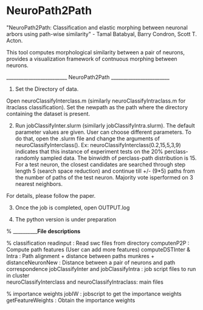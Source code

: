 # NeuroPath2Path
"NeuroPath2Path: Classification and elastic morphing between neuronal arbors using path-wise similarity" - Tamal Batabyal, Barry Condron, Scott T. Acton.

This tool computes morphological similarity between a pair of neurons, 
provides a visualization framework of contnuous morphing between neurons.

_________________________ NeuroPath2Path ________________________

1. Set the Directory of data.

Open neuroClassifyInterclass.m (similarly neuroClassifyIntraclass.m for itraclass classification). 
Set the newpath as the path where the directory containing the dataset is present.


2. Run jobClassifyInter.slurm (similarly jobClassifyIntra.slurm). 
The default parameter values are given. 
User can choose different parameters. 
To do that, open the .slurm file and change the arguments of neuroClassifyInterclass(). 
Ex: neuroClassifyInterclass(0.2,15,5,3,9) indicates that this instance of experiment tests on the 20% perclass-randomly sampled data. The binwidth of perclass-path distribution is 15. For a test neuron, the closest candidates are searched through step length 5 (search space reduction) and continue till +/- (9*5) paths from the number of paths of the test neuron. Majority vote isperformed on 3 nearest neighbors.   

For details, please follow the paper.

3. Once the job is completed, open OUTPUT.log

4. The python version is under preparation


% __________________________File descriptions________________

% classification
readinput         :  Read swc files from directory
computenP2P         :  Compute path features (User can add more features)
computeDSTInter & Intra     : Path alignment + distance between paths
munkres + distanceNeuronNew : Distance between a pair of neurons and path correspondence
jobClassifyInter and jobClassifyIntra : job script files to run in cluster   
neuroClassifyInterclass and neuroClassifyIntraclass: main files


% importance weights
jobIW : jobscript to get the importance weights
getFeatureWeights : Obtain the importance weights 
